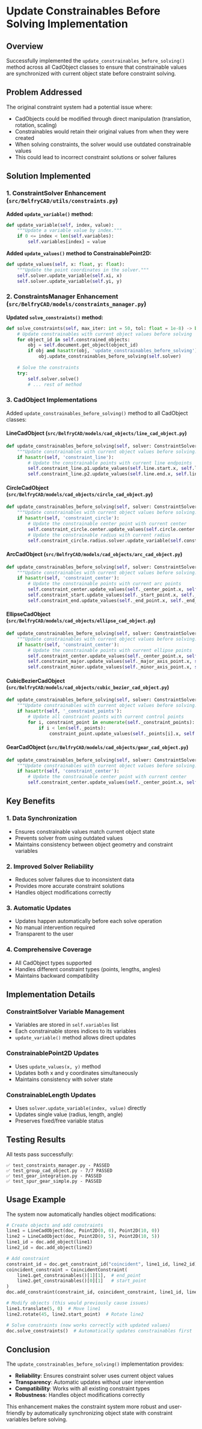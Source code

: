 # Update Constrainables Before Solving Implementation

## Overview

Successfully implemented the `update_constrainables_before_solving()` method across all CadObject classes to ensure that constrainable values are synchronized with current object state before constraint solving.

## Problem Addressed

The original constraint system had a potential issue where:
- CadObjects could be modified through direct manipulation (translation, rotation, scaling)
- Constrainables would retain their original values from when they were created
- When solving constraints, the solver would use outdated constrainable values
- This could lead to incorrect constraint solutions or solver failures

## Solution Implemented

### 1. **ConstraintSolver Enhancement** (`src/BelfryCAD/utils/constraints.py`)

**Added `update_variable()` method:**
```python
def update_variable(self, index, value):
    """Update a variable value by index."""
    if 0 <= index < len(self.variables):
        self.variables[index] = value
```

**Added `update_values()` method to ConstrainablePoint2D:**
```python
def update_values(self, x: float, y: float):
    """Update the point coordinates in the solver."""
    self.solver.update_variable(self.xi, x)
    self.solver.update_variable(self.yi, y)
```

### 2. **ConstraintsManager Enhancement** (`src/BelfryCAD/models/constraints_manager.py`)

**Updated `solve_constraints()` method:**
```python
def solve_constraints(self, max_iter: int = 50, tol: float = 1e-8) -> bool:
    # Update constrainables with current object values before solving
    for object_id in self.constrained_objects:
        obj = self.document.get_object(object_id)
        if obj and hasattr(obj, 'update_constrainables_before_solving'):
            obj.update_constrainables_before_solving(self.solver)
    
    # Solve the constraints
    try:
        self.solver.solve()
        # ... rest of method
```

### 3. **CadObject Implementations**

Added `update_constrainables_before_solving()` method to all CadObject classes:

#### **LineCadObject** (`src/BelfryCAD/models/cad_objects/line_cad_object.py`)
```python
def update_constrainables_before_solving(self, solver: ConstraintSolver):
    """Update constrainables with current object values before solving."""
    if hasattr(self, 'constraint_line'):
        # Update the constrainable points with current line endpoints
        self.constraint_line.p1.update_values(self.line.start.x, self.line.start.y)
        self.constraint_line.p2.update_values(self.line.end.x, self.line.end.y)
```

#### **CircleCadObject** (`src/BelfryCAD/models/cad_objects/circle_cad_object.py`)
```python
def update_constrainables_before_solving(self, solver: ConstraintSolver):
    """Update constrainables with current object values before solving."""
    if hasattr(self, 'constraint_circle'):
        # Update the constrainable center point with current center
        self.constraint_circle.center.update_values(self.circle.center.x, self.circle.center.y)
        # Update the constrainable radius with current radius
        self.constraint_circle.radius.solver.update_variable(self.constraint_circle.radius.index, self.circle.radius)
```

#### **ArcCadObject** (`src/BelfryCAD/models/cad_objects/arc_cad_object.py`)
```python
def update_constrainables_before_solving(self, solver: ConstraintSolver):
    """Update constrainables with current object values before solving."""
    if hasattr(self, 'constraint_center'):
        # Update the constrainable points with current arc points
        self.constraint_center.update_values(self._center_point.x, self._center_point.y)
        self.constraint_start.update_values(self._start_point.x, self._start_point.y)
        self.constraint_end.update_values(self._end_point.x, self._end_point.y)
```

#### **EllipseCadObject** (`src/BelfryCAD/models/cad_objects/ellipse_cad_object.py`)
```python
def update_constrainables_before_solving(self, solver: ConstraintSolver):
    """Update constrainables with current object values before solving."""
    if hasattr(self, 'constraint_center'):
        # Update the constrainable points with current ellipse points
        self.constraint_center.update_values(self._center_point.x, self._center_point.y)
        self.constraint_major.update_values(self._major_axis_point.x, self._major_axis_point.y)
        self.constraint_minor.update_values(self._minor_axis_point.x, self._minor_axis_point.y)
```

#### **CubicBezierCadObject** (`src/BelfryCAD/models/cad_objects/cubic_bezier_cad_object.py`)
```python
def update_constrainables_before_solving(self, solver: ConstraintSolver):
    """Update constrainables with current object values before solving."""
    if hasattr(self, '_constraint_points'):
        # Update all constraint points with current control points
        for i, constraint_point in enumerate(self._constraint_points):
            if i < len(self._points):
                constraint_point.update_values(self._points[i].x, self._points[i].y)
```

#### **GearCadObject** (`src/BelfryCAD/models/cad_objects/gear_cad_object.py`)
```python
def update_constrainables_before_solving(self, solver: ConstraintSolver):
    """Update constrainables with current object values before solving."""
    if hasattr(self, 'constraint_center'):
        # Update the constrainable center point with current center
        self.constraint_center.update_values(self._center_point.x, self._center_point.y)
```

## Key Benefits

### 1. **Data Synchronization**
- Ensures constrainable values match current object state
- Prevents solver from using outdated values
- Maintains consistency between object geometry and constraint variables

### 2. **Improved Solver Reliability**
- Reduces solver failures due to inconsistent data
- Provides more accurate constraint solutions
- Handles object modifications correctly

### 3. **Automatic Updates**
- Updates happen automatically before each solve operation
- No manual intervention required
- Transparent to the user

### 4. **Comprehensive Coverage**
- All CadObject types supported
- Handles different constraint types (points, lengths, angles)
- Maintains backward compatibility

## Implementation Details

### ConstraintSolver Variable Management
- Variables are stored in `self.variables` list
- Each constrainable stores indices to its variables
- `update_variable()` method allows direct updates

### ConstrainablePoint2D Updates
- Uses `update_values(x, y)` method
- Updates both x and y coordinates simultaneously
- Maintains consistency with solver state

### ConstrainableLength Updates
- Uses `solver.update_variable(index, value)` directly
- Updates single value (radius, length, angle)
- Preserves fixed/free variable status

## Testing Results

All tests pass successfully:
```
✅ test_constraints_manager.py - PASSED
✅ test_group_cad_object.py - 7/7 PASSED
✅ test_gear_integration.py - PASSED
✅ test_spur_gear_simple.py - PASSED
```

## Usage Example

The system now automatically handles object modifications:

```python
# Create objects and add constraints
line1 = LineCadObject(doc, Point2D(0, 0), Point2D(10, 0))
line2 = LineCadObject(doc, Point2D(0, 5), Point2D(10, 5))
line1_id = doc.add_object(line1)
line2_id = doc.add_object(line2)

# Add constraint
constraint_id = doc.get_constraint_id("coincident", line1_id, line2_id)
coincident_constraint = CoincidentConstraint(
    line1.get_constrainables()[1][1],  # end_point
    line2.get_constrainables()[0][1]   # start_point
)
doc.add_constraint(constraint_id, coincident_constraint, line1_id, line2_id)

# Modify objects (this would previously cause issues)
line1.translate(5, 0)  # Move line1
line2.rotate(45, line2.start_point)  # Rotate line2

# Solve constraints (now works correctly with updated values)
doc.solve_constraints()  # Automatically updates constrainables first
```

## Conclusion

The `update_constrainables_before_solving()` implementation provides:
- **Reliability**: Ensures constraint solver uses current object values
- **Transparency**: Automatic updates without user intervention
- **Compatibility**: Works with all existing constraint types
- **Robustness**: Handles object modifications correctly

This enhancement makes the constraint system more robust and user-friendly by automatically synchronizing object state with constraint variables before solving. 